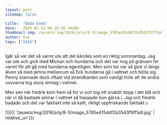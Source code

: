 ```yaml
---
layout: post
sitemap: false

title:  "Bada bada"
date:   2016-07-13 09:15:20 +0100
thumbnail-img: /assets/img/2016/july/8-3/image_5785e415ddf2b3543f5ff1a9.jpg
author: Eva
tags: ["2016"]
---
```


Igår så var det så varmt ute att det kändes som en riktig sommardag. Jag var ute och gick med Mickan och hundarna och det var nog på gränsen för varmt för att gå med hundarna egentligen. Men som tur var så gick vi längs älven så med jämna mellanrum så fick hundarna gå i vattnet och blöta sig. Penny stannade dock oftast vid strandkanten som vanligt trots att de andra vovvarna tog stora simtag i vattnet. 

Men sen när fredrik kom hem så for vi och tog ett snabbt dopp i det blå och när vi då kastade pinnar i vattnet så hoppade hon gärna i. Jag och fredrik badade och det var faktiskt inte så kallt, riktigt uppfriskande faktiskt☺️

![]({{ '/assets/img/2016/july/8-3/image_5785e415ddf2b3543f5ff1a9.jpg'  | relative_url }})

